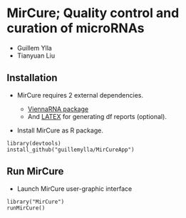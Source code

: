 # MirCure; Quality control and curation of microRNAs

- Guillem Ylla
- Tianyuan Liu

## Installation

 - MirCure requires 2 external dependencies.
   - [ViennaRNA package](https://www.tbi.univie.ac.at/RNA/#download)
   - And [LATEX](https://www.latex-project.org/get/) for generating df reports (optional). 



- Install MirCure as R package. 

```
library(devtools)
install_github("guillemylla/MirCureApp")
```




## Run MirCure

- Launch MirCure user-graphic interface 

```
library("MirCure")
runMirCure()
```
